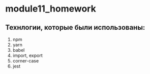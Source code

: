 # module11_homework
 
 ## Технлогии, которые были использованы:
 1. npm
 2. yarn
 3. babel
 4. import, export
 5. corner-case
 6. jest
